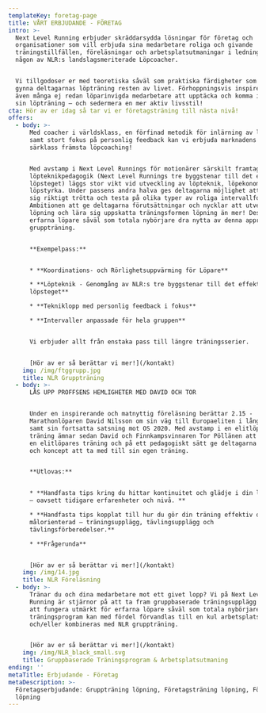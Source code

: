 ```yaml
---
templateKey: foretag-page
title: VÅRT ERBJUDANDE - FÖRETAG
intro: >-
  Next Level Running erbjuder skräddarsydda lösningar för företag och
  organisationer som vill erbjuda sina medarbetare roliga och givande
  träningstillfällen, föreläsningar och arbetsplatsutmaningar i ledning av
  någon av NLR:s landslagsmeriterade Löpcoacher. 


  Vi tillgodoser er med teoretiska såväl som praktiska färdigheter som kommer
  gynna deltagarnas löpträning resten av livet. Förhoppningsvis inspirerar vi
  även många ej redan löparinvigda medarbetare att upptäcka och komma igång med
  sin löpträning – och sedermera en mer aktiv livsstil!
cta: Hör av er idag så tar vi er företagsträning till nästa nivå!
offers:
  - body: >-
      Med coacher i världsklass, en förfinad metodik för inlärning av löpteknik
      samt stort fokus på personlig feedback kan vi erbjuda marknadens i
      särklass främsta löpcoaching!


      Med avstamp i Next Level Runnings för motionärer särskilt framtagna
      löpteknikpedagogik (Next Level Runnings tre byggstenar till det effektiva
      löpsteget) läggs stor vikt vid utveckling av löpteknik, löpekonomi och
      löpstyrka. Under passens andra halva ges deltagarna möjlighet att springa
      sig riktigt trötta och testa på olika typer av roliga intervallformat.
      Ambitionen att ge deltagarna förutsättningar och nycklar att utveckla sin
      löpning och lära sig uppskatta träningsformen löpning än mer! Dessutom kan
      erfarna löpare såväl som totala nybörjare dra nytta av denna approach till
      gruppträning.


      **Exempelpass:**


      * **Koordinations- och Rörlighetsuppvärming för Löpare**

      * **Löpteknik - Genomgång av NLR:s tre byggstenar till det effektiva
      löpsteget**

      * **Tekniklopp med personlig feedback i fokus**

      * **Intervaller anpassade för hela gruppen**


      Vi erbjuder allt från enstaka pass till längre träningsserier.


      [Hör av er så berättar vi mer!](/kontakt)
    img: /img/ftggrupp.jpg
    title: NLR Gruppträning
  - body: >-
      LÅS UPP PROFFSENS HEMLIGHETER MED DAVID OCH TOR


      Under en inspirerande och matnyttig föreläsning berättar 2.15 -
      Marathonlöparen David Nilsson om sin väg till Europaeliten i långlöpning
      samt sin fortsatta satsning mot OS 2020. Med avstamp i en elitlöpares
      träning ämnar sedan David och Finnkampsvinnaren Tor Pöllänen att bryta ner
      en elitlöpares träning och på ett pedagogiskt sätt ge deltagarna nycklar
      och koncept att ta med till sin egen träning.


      **Utlovas:**


      * **Handfasta tips kring du hittar kontinuitet och glädje i din löpträning
      – oavsett tidigare erfarenheter och nivå. **

      * **Handfasta tips kopplat till hur du gör din träning effektiv och
      målorienterad – träningsupplägg, tävlingsupplägg och
      tävlingsförberedelser.**

      * **Frågerunda**


      [Hör av er så berättar vi mer!](/kontakt)
    img: /img/14.jpg
    title: NLR Föreläsning
  - body: >-
      Tränar du och dina medarbetare mot ett givet lopp? Vi på Next Level
      Running är stjärnor på att ta fram gruppbaserade träningsupplägg utformade
      att fungera utmärkt för erfarna löpare såväl som totala nybörjare. Sådant
      träningsprogram kan med fördel förvandlas till en kul arbetsplatsutmaning
      och/eller kombineras med NLR gruppträning.


      [Hör av er så berättar vi mer!](/kontakt)
    img: /img/NLR_black_small.svg
    title: Gruppbaserade Träningsprogram & Arbetsplatsutmaning
ending: ''
metaTitle: Erbjudande - Företag
metaDescription: >-
  Företagserbjudande: Gruppträning löpning, Företagsträning löpning, Föreläsning
  löpning
---
```



